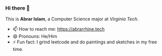 ### Hi there 👋
This is **Abrar Islam**, a Computer Science major at *Virginia Tech*. 
- 📫 How to reach me: https://abrarrhine.tech 
- 😄 Pronouns: He/Him
- ⚡ Fun fact: I grind leetcode and do paintings and sketches in my free time. 
